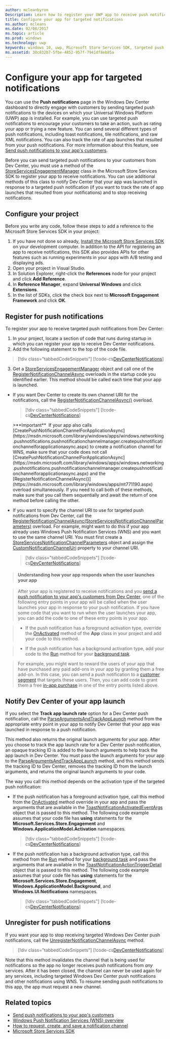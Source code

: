 ```yaml
---
author: mcleanbyron
Description: Learn how to register your UWP app to receive push notifications that you send from Windows Dev Center.
title: Configure your app for targeted notifications
ms.author: mcleans
ms.date: 02/08/2017
ms.topic: article
ms.prod: windows
ms.technology: uwp
keywords: windows 10, uwp, Microsoft Store Services SDK, targeted push notifications, Dev Center
ms.assetid: 30c832b7-5fbe-4852-957f-7941df8eb85a
---
```


# Configure your app for targeted notifications

You can use the **Push notifications** page in the Windows Dev Center dashboard to directly engage with customers by sending targeted push notifications to the devices on which your Universal Windows Platform (UWP) app is installed. For example, you can use targeted push notifications to encourage your customers to take an action, such as rating your app or trying a new feature. You can send several different types of push notifications, including toast notifications, tile notifications, and raw XML notifications. You can also track the rate of app launches that resulted from your push notifications. For more information about this feature, see [Send push notifications to your app's customers](../publish/send-push-notifications-to-your-apps-customers.md).

Before you can send targeted push notifications to your customers from Dev Center, you must use a method of the [StoreServicesEngagementManager](https://msdn.microsoft.com/library/windows/apps/microsoft.services.store.engagement.storeservicesengagementmanager.aspx) class in the Microsoft Store Services SDK to register your app to receive notifications. You can use additional methods of this class to notify Dev Center that your app was launched in response to a targeted push notification (if you want to track the rate of app launches that resulted from your notifications) and to stop receiving notifications.

## Configure your project

Before you write any code, follow these steps to add a reference to the Microsoft Store Services SDK in your project:

1. If you have not done so already, [Install the Microsoft Store Services SDK](microsoft-store-services-sdk.md#install-the-sdk) on your development computer. In addition to the API for registering an app to receive notifications, this SDK also provides APIs for other features such as running experiments in your apps with A/B testing and displaying ads.
2. Open your project in Visual Studio.
3. In Solution Explorer, right-click the **References** node for your project and click **Add Reference**.
4. In **Reference Manager**, expand **Universal Windows** and click **Extensions**.
5. In the list of SDKs, click the check box next to **Microsoft Engagement Framework** and click **OK**.

## Register for push notifications

To register your app to receive targeted push notifications from Dev Center:

1. In your project, locate a section of code that runs during startup in which you can register your app to receive Dev Center notifications.
2. Add the following statement to the top of the code file.

  > [!div class="tabbedCodeSnippets"]
  [!code-cs[DevCenterNotifications](./code/StoreSDKSamples/cs/DevCenterNotifications.cs#EngagementNamespace)]

3. Get a [StoreServicesEngagementManager](https://msdn.microsoft.com/library/windows/apps/microsoft.services.store.engagement.storeservicesengagementmanager.aspx) object and call one of the [RegisterNotificationChannelAsync](https://msdn.microsoft.com/library/windows/apps/microsoft.services.store.engagement.storeservicesengagementmanager.registernotificationchannelasync.aspx) overloads in the startup code you identified earlier. This method should be called each time that your app is launched.

  * If you want Dev Center to create its own channel URI for the notifications, call the [RegisterNotificationChannelAsync()](https://msdn.microsoft.com/library/windows/apps/mt771190.aspx) overload.

    > [!div class="tabbedCodeSnippets"]
    [!code-cs[DevCenterNotifications](./code/StoreSDKSamples/cs/DevCenterNotifications.cs#RegisterNotificationChannelAsync1)]

    <span/>
    >**Important**&nbsp;&nbsp;If your app also calls [CreatePushNotificationChannelForApplicationAsync](https://msdn.microsoft.com/library/windows/apps/windows.networking.pushnotifications.pushnotificationchannelmanager.createpushnotificationchannelforapplicationasync.aspx) to create a notification channel for WNS, make sure that your code does not call [CreatePushNotificationChannelForApplicationAsync](https://msdn.microsoft.com/library/windows/apps/windows.networking.pushnotifications.pushnotificationchannelmanager.createpushnotificationchannelforapplicationasync.aspx) and the [RegisterNotificationChannelAsync()](https://msdn.microsoft.com/library/windows/apps/mt771190.aspx) overload simultaneously. If you need to call both of these methods, make sure that you call them sequentially and await the return of one method before calling the other.

  * If you want to specify the channel URI to use for targeted push notifications from Dev Center, call the [RegisterNotificationChannelAsync(StoreServicesNotificationChannelParameters)](https://msdn.microsoft.com/library/windows/apps/mt771191.aspx) overload. For example, might want to do this if your app already uses Windows Push Notification Services (WNS) and you want to use the same channel URI. You must first create a [StoreServicesNotificationChannelParameters](https://msdn.microsoft.com/en-us/library/windows/apps/microsoft.services.store.engagement.storeservicesnotificationchannelparameters.aspx) object and assign the [CustomNotificationChannelUri](https://msdn.microsoft.com/library/windows/apps/microsoft.services.store.engagement.storeservicesnotificationchannelparameters.customnotificationchanneluri.aspx) property to your channel URI.

    > [!div class="tabbedCodeSnippets"]
    [!code-cs[DevCenterNotifications](./code/StoreSDKSamples/cs/DevCenterNotifications.cs#RegisterNotificationChannelAsync2)]

  >#### Understanding how your app responds when the user launches your app

  >After your app is registered to receive notifications and you [send a push notification to your app's customers from Dev Center](../publish/send-push-notifications-to-your-apps-customers.md), one of the following entry points in your app will be called when the user launches your app in response to your push notification. If you have some code that you want to run when the user launches your app, you can add the code to one of these entry points in your app.

  >* If the push notification has a foreground activation type, override the [OnActivated](https://msdn.microsoft.com/library/windows/apps/windows.ui.xaml.application.onactivated.aspx) method of the **App** class in your project and add your code to this method.

  >* If the push notification has a background activation type, add your code to the [Run](https://msdn.microsoft.com/library/windows/apps/windows.applicationmodel.background.ibackgroundtask.run.aspx) method for your [background task](../launch-resume/support-your-app-with-background-tasks.md).

  >For example, you might want to reward the users of your app that have purchased any paid add-ons in your app by granting them a free add-on. In this case, you can send a push notification to a [customer segment](../publish/create-customer-segments.md) that targets these users. Then, you can add code to grant them a free [in-app purchase](in-app-purchases-and-trials.md) in one of the entry points listed above.

## Notify Dev Center of your app launch

If you select the **Track app launch rate** option for a Dev Center push notification, call the [ParseArgumentsAndTrackAppLaunch](https://msdn.microsoft.com/library/windows/apps/microsoft.services.store.engagement.storeservicesengagementmanager.parseargumentsandtrackapplaunch.aspx) method from the appropriate entry point in your app to notify Dev Center that your app was launched in response to a push notification.

This method also returns the original launch arguments for your app. After you choose to track the app launch rate for a Dev Center push notification, an opaque tracking ID is added to the launch arguments to help track the app launch in Dev Center. You must pass the launch arguments for your app to the [ParseArgumentsAndTrackAppLaunch](https://msdn.microsoft.com/library/windows/apps/microsoft.services.store.engagement.storeservicesengagementmanager.parseargumentsandtrackapplaunch.aspx) method, and this method sends the tracking ID to Dev Center, removes the tracking ID from the launch arguments, and returns the original launch arguments to your code.

The way you call this method depends on the activation type of the targeted push notification:

* If the push notification has a foreground activation type, call this method from the [OnActivated](https://msdn.microsoft.com/library/windows/apps/windows.ui.xaml.application.onactivated.aspx) method override in your app and pass the arguments that are available in the [ToastNotificationActivatedEventArgs](https://msdn.microsoft.com/library/windows/apps/windows.applicationmodel.activation.toastnotificationactivatedeventargs.aspx) object that is passed to this method. The following code example assumes that your code file has **using** statements for the **Microsoft.Services.Store.Engagement** and  **Windows.ApplicationModel.Activation** namespaces.

  > [!div class="tabbedCodeSnippets"]
  [!code-cs[DevCenterNotifications](./code/StoreSDKSamples/cs/App.xaml.cs#OnActivated)]

* If the push notification has a background activation type, call this method from the [Run](https://msdn.microsoft.com/library/windows/apps/windows.applicationmodel.background.ibackgroundtask.run.aspx) method for your [background task](../launch-resume/support-your-app-with-background-tasks.md) and pass the arguments that are available in the [ToastNotificationActionTriggerDetail](https://msdn.microsoft.com/library/windows/apps/windows.ui.notifications.toastnotificationactiontriggerdetail.aspx) object that is passed to this method. The following code example assumes that your code file has **using** statements for the **Microsoft.Services.Store.Engagement**, **Windows.ApplicationModel.Background**, and **Windows.UI.Notifications** namespaces.

  > [!div class="tabbedCodeSnippets"]
  [!code-cs[DevCenterNotifications](./code/StoreSDKSamples/cs/DevCenterNotifications.cs#Run)]

## Unregister for push notifications

If you want your app to stop receiving targeted Windows Dev Center push notifications, call the [UnregisterNotificationChannelAsync](https://msdn.microsoft.com/library/windows/apps/microsoft.services.store.engagement.storeservicesengagementmanager.unregisternotificationchannelasync) method.

> [!div class="tabbedCodeSnippets"]
[!code-cs[DevCenterNotifications](./code/StoreSDKSamples/cs/DevCenterNotifications.cs#UnregisterNotificationChannelAsync)]

Note that this method invalidates the channel that is being used for notifications so the app no longer receives push notifications from *any* services. After it has been closed, the channel can never be used again for any services, including targeted Windows Dev Center push notifications and other notifications using WNS. To resume sending push notifications to this app, the app must request a new channel.

## Related topics

* [Send push notifications to your app's customers](../publish/send-push-notifications-to-your-apps-customers.md)
* [Windows Push Notification Services (WNS) overview](https://msdn.microsoft.com/windows/uwp/controls-and-patterns/tiles-and-notifications-windows-push-notification-services--wns--overview)
* [How to request, create, and save a notification channel](https://msdn.microsoft.com/library/windows/apps/xaml/hh868221)
* [Microsoft Store Services SDK](https://msdn.microsoft.com/windows/uwp/monetize/microsoft-store-services-sdk)
